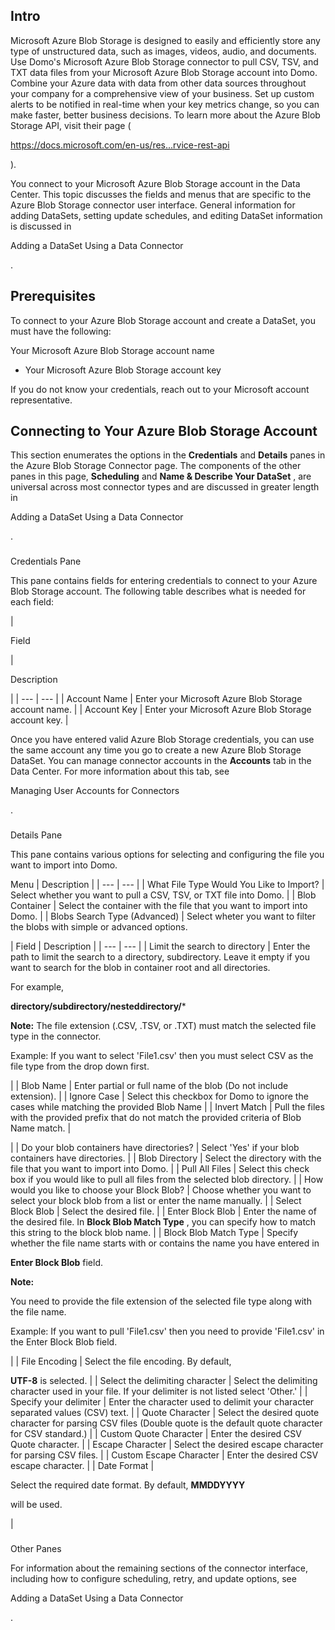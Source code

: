 

Intro
-------


 Microsoft Azure Blob Storage is designed to easily and efficiently store any type of unstructured data, such as images, videos, audio, and documents. Use Domo's Microsoft Azure Blob Storage connector to pull CSV, TSV, and TXT data files from your Microsoft Azure Blob Storage account into Domo. Combine your Azure data with data from other data sources throughout your company for a comprehensive view of your business. Set up custom alerts to be notified in real-time when your key metrics change, so you can make faster, better business decisions. To learn more about the Azure Blob Storage API, visit their page (


 https://docs.microsoft.com/en-us/res...rvice-rest-api


 ).

You connect to your Microsoft Azure Blob Storage account in the Data Center. This topic discusses the fields and menus that are specific to the Azure Blob Storage connector user interface. General information for adding DataSets, setting update schedules, and editing DataSet information is discussed in

Adding a DataSet Using a Data Connector

.


 Prerequisites
---------------

To connect to your Azure Blob Storage account and create a DataSet, you must have the following:

 Your Microsoft Azure Blob Storage account name
* Your Microsoft Azure Blob Storage account key

If you do not know your credentials, reach out to your Microsoft account representative.


 Connecting to Your Azure Blob Storage Account
-----------------------------------------------


 This section enumerates the options in the
 **Credentials**
 and
 **Details**
 panes in the Azure Blob Storage Connector page. The components of the other panes in this page,
 **Scheduling**
 and
 **Name & Describe Your DataSet**
 , are universal across most connector types and are discussed in greater length in

Adding a DataSet Using a Data Connector

.


###

Credentials Pane


 This pane contains fields for entering credentials to connect to your Azure Blob Storage account. The following table describes what is needed for each field:


|

Field

|

Description

|
| --- | --- |
|
 Account Name
  |
 Enter your Microsoft Azure Blob Storage account name.
  |
|
 Account Key
  |
 Enter your Microsoft Azure Blob Storage account key.
  |


 Once you have entered valid Azure Blob Storage credentials, you can use the same account any time you go to create a new Azure Blob Storage DataSet. You can manage connector accounts in the
 **Accounts**
 tab in the Data Center. For more information about this tab, see

Managing User Accounts for Connectors

.


###
 Details Pane

This pane contains various options for selecting and configuring the file you want to import into Domo.


 Menu
  |
 Description
  |
| --- | --- |
|
 What File Type Would You Like to Import?
  |
 Select whether you want to pull a CSV, TSV, or TXT file into Domo.
  |
|
 Blob Container
  |
 Select the container with the file that you want to import into Domo.
  |
|
 Blobs Search Type (Advanced)
  |
 Select wheter you want to filter the blobs with simple or advanced options.


|
 Field
  |
 Description
  |
| --- | --- |
|
 Limit the search to directory
  |
 Enter the path to limit the search to a directory, subdirectory. Leave it empty if you want to search for the blob in container root and all directories.

For example,

**directory/subdirectory/nesteddirectory/***


**Note:**
 The file extension (.CSV, .TSV, or .TXT) must match the selected file type in the connector.

Example: If you want to select 'File1.csv' then you must select CSV as the file type from the drop down first.


 |
|
 Blob Name
  |
 Enter partial or full name of the blob (Do not include extension).
  |
|
 Ignore Case
  |
 Select this checkbox for Domo to ignore the cases while matching the provided Blob Name
  |
|
 Invert Match
  |
 Pull the files with the provided prefix that do not match the provided criteria of Blob Name match.
  |

|
|
 Do your blob containers have directories?
  |
 Select 'Yes' if your blob containers have directories.
  |
|
 Blob Directory
  |
 Select the directory with the file that you want to import into Domo.
  |
|
 Pull All Files
  |
 Select this check box if you would like to pull all files from the selected blob directory.
  |
|
 How would you like to choose your Block Blob?
  |
 Choose whether you want to select your block blob from a list or enter the name manually.
  |
|
 Select Block Blob
  |
 Select the desired file.
  |
|
 Enter Block Blob
  |
 Enter the name of the desired file. In
 **Block Blob Match Type**
 , you can specify how to match this string to the block blob name.
  |
|
 Block Blob Match Type
  |
 Specify whether the file name starts with or contains the name you have entered in


**Enter Block Blob**
 field.


**Note:**

You need to provide the file extension of the selected file type along with the file name.

Example: If you want to pull 'File1.csv' then you need to provide 'File1.csv' in the Enter Block Blob field.


 |
|
 File Encoding
  |
 Select the file encoding. By default,


**UTF-8**
 is selected.
  |
|
 Select the delimiting character
  |
 Select the delimiting character used in your file. If your delimiter is not listed select 'Other.'
  |
|
 Specify your delimiter
  |
 Enter the character used to delimit your character separated values (CSV) text.
  |
|
 Quote Character
  |
 Select the desired quote character for parsing CSV files (Double quote is the default quote character for CSV standard.)
  |
|
 Custom Quote Character
  |
 Enter the desired CSV Quote character.
  |
|
 Escape Character
  |
 Select the desired escape character for parsing CSV files.
  |
|
 Custom Escape Character
  |
 Enter the desired CSV escape character.
  |
|
 Date Format
  |

Select the required date format. By default,
 **MMDDYYYY**


 will be used.

|


###
 Other Panes

For information about the remaining sections of the connector interface, including how to configure scheduling, retry, and update options, see

Adding a DataSet Using a Data Connector

.

